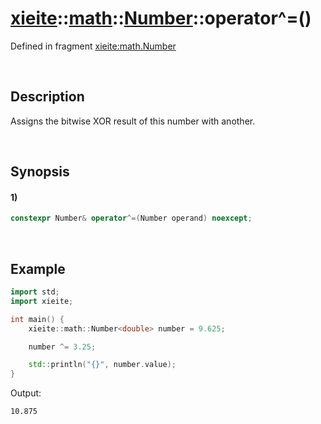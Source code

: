 # [xieite](../../../../../xieite.md)\:\:[math](../../../../../math.md)\:\:[Number<Arithmetic>](../../../../number.md)\:\:operator^=\(\)
Defined in fragment [xieite:math.Number](../../../../../../../src/math/number.cpp)

&nbsp;

## Description
Assigns the bitwise XOR result of this number with another.

&nbsp;

## Synopsis
#### 1)
```cpp
constexpr Number& operator^=(Number operand) noexcept;
```

&nbsp;

## Example
```cpp
import std;
import xieite;

int main() {
    xieite::math::Number<double> number = 9.625;

    number ^= 3.25;

    std::println("{}", number.value);
}
```
Output:
```
10.875
```
